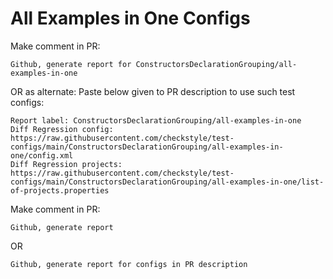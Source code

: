 # All Examples in One Configs
Make comment in PR:
```
Github, generate report for ConstructorsDeclarationGrouping/all-examples-in-one
```
OR as alternate:
Paste below given to PR description to use such test configs:
```
Report label: ConstructorsDeclarationGrouping/all-examples-in-one
Diff Regression config: https://raw.githubusercontent.com/checkstyle/test-configs/main/ConstructorsDeclarationGrouping/all-examples-in-one/config.xml
Diff Regression projects: https://raw.githubusercontent.com/checkstyle/test-configs/main/ConstructorsDeclarationGrouping/all-examples-in-one/list-of-projects.properties
```
Make comment in PR:
```
Github, generate report
```
OR
```
Github, generate report for configs in PR description
```
